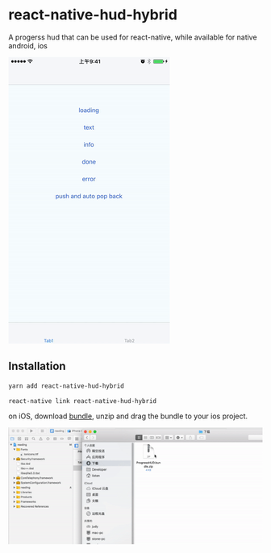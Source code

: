 # react-native-hud-hybrid

A progerss hud that can be used for react-native, while available for native android, ios

![ios-hud](./screenshot/ios-hud.gif)

## Installation

```
yarn add react-native-hud-hybrid
```

```
react-native link react-native-hud-hybrid
```

on iOS, download [bundle](https://raw.githubusercontent.com/listenzz/react-native-hud-hybrid/master/screenshot/ProgressHUD.bundle.zip), unzip and drag the bundle to your ios project.

![drag-bundle](./screenshot/drag-bundle.gif)
